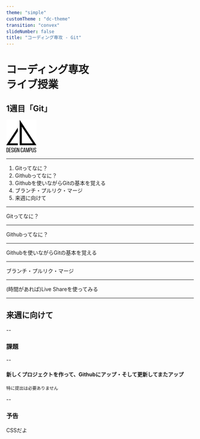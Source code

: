 ```yaml
---
theme: "simple"
customTheme : "dc-theme"
transition: "convex"
slideNumber: false
title: "コーディング専攻 - Git"
---
```


# コーディング専攻<br>ライブ授業
<h2 class="firstPage">1週目「Git」</h2>
<img src="./img/logo_bg_none.png" style="width: 16%;">

---

1. Gitってなに？
1. Githubってなに？
1. Githubを使いながらGitの基本を覚える
1. ブランチ・プルリク・マージ
1. 来週に向けて

---

Gitってなに？

---

Githubってなに？

---

Githubを使いながらGitの基本を覚える

---

ブランチ・プルリク・マージ

---

(時間があれば)Live Shareを使ってみる

---

## 来週に向けて

--

### 課題

--

#### 新しくプロジェクトを作って、Githubにアップ・そして更新してまたアップ
<small>特に提出は必要ありません</small>

--



### 予告

CSSだよ





